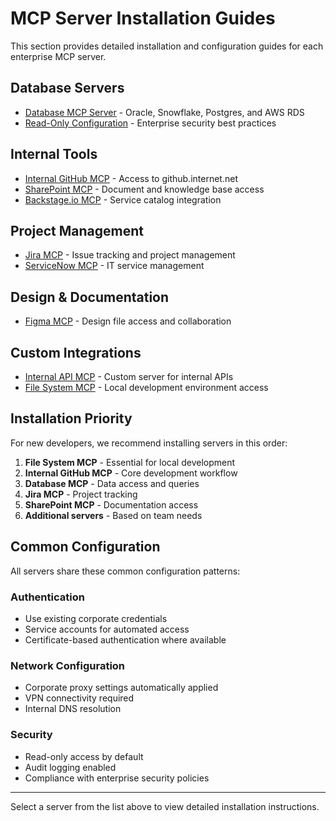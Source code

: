 # MCP Server Installation Guides

This section provides detailed installation and configuration guides for each enterprise MCP server.

## Database Servers

- [Database MCP Server](database.md) - Oracle, Snowflake, Postgres, and AWS RDS
- [Read-Only Configuration](database.md#read-only-setup) - Enterprise security best practices

## Internal Tools

- [Internal GitHub MCP](github.md) - Access to github.internet.net
- [SharePoint MCP](sharepoint.md) - Document and knowledge base access
- [Backstage.io MCP](backstage.md) - Service catalog integration

## Project Management

- [Jira MCP](jira.md) - Issue tracking and project management
- [ServiceNow MCP](servicenow.md) - IT service management

## Design & Documentation

- [Figma MCP](figma.md) - Design file access and collaboration

## Custom Integrations

- [Internal API MCP](internal-api.md) - Custom server for internal APIs
- [File System MCP](filesystem.md) - Local development environment access

## Installation Priority

For new developers, we recommend installing servers in this order:

1. **File System MCP** - Essential for local development
2. **Internal GitHub MCP** - Core development workflow
3. **Database MCP** - Data access and queries
4. **Jira MCP** - Project tracking
5. **SharePoint MCP** - Documentation access
6. **Additional servers** - Based on team needs

## Common Configuration

All servers share these common configuration patterns:

### Authentication
- Use existing corporate credentials
- Service accounts for automated access
- Certificate-based authentication where available

### Network Configuration
- Corporate proxy settings automatically applied
- VPN connectivity required
- Internal DNS resolution

### Security
- Read-only access by default
- Audit logging enabled
- Compliance with enterprise security policies

---

Select a server from the list above to view detailed installation instructions.